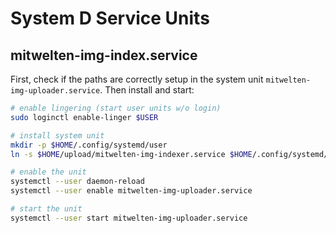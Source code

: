 # System D Service Units

## mitwelten-img-index.service

First, check if the paths are correctly setup in the system unit `mitwelten-img-uploader.service`.
Then install and start:

```bash
# enable lingering (start user units w/o login)
sudo loginctl enable-linger $USER

# install system unit
mkdir -p $HOME/.config/systemd/user
ln -s $HOME/upload/mitwelten-img-indexer.service $HOME/.config/systemd/user/

# enable the unit
systemctl --user daemon-reload
systemctl --user enable mitwelten-img-uploader.service

# start the unit
systemctl --user start mitwelten-img-uploader.service
```
